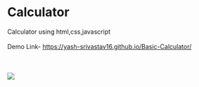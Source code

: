 # Calculator
Calculator using html,css,javascript<br><br>
Demo Link- https://yash-srivastav16.github.io/Basic-Calculator/<br><br>
<br><br>
<img src="https://iili.io/HoTGHAl.md.png">
